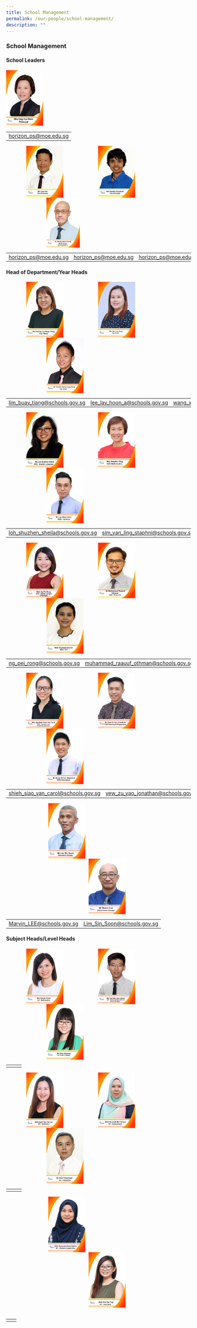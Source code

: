 ```yaml
---
title: School Management
permalink: /our-people/school-management/
description: ""
---
```

### **School Management**

#### **School Leaders**
<img src="/images/schldr1.jpg" style="width:20%">

|  |
|:---:|
| [horizon_ps@moe.edu.sg](horizon_ps@moe.edu.sg) |

<img src="/images/schldr2.jpg" style="width:20%;margin-left:55px;" align = "left">
<img src="/images/schldr3.jpg" style="width:20%;margin-left:95px;" align = "left">
<img src="/images/schldr4.jpg" style="width:18%;margin-left:110px;" align = "left">

<br clear="left">

|  |  |  |
|:---:|:---:|:---:|
| [horizon_ps@moe.edu.sg](horizon_ps@moe.edu.sg) | [horizon_ps@moe.edu.sg](horizon_ps@moe.edu.sg) | [horizon_ps@moe.edu.sg](horizon_ps@moe.edu.sg) |

#### **Head of Department/Year Heads**

<img src="/images/hod1.jpg" style="width:20%;margin-left:55px;" align = "left">
<img src="/images/hod2.jpg" style="width:20%;margin-left:95px;" align = "left">
<img src="/images/hod3.jpg" style="width:20%;margin-left:110px;" align = "left">

<br clear="left">

|  |  |  |
|:---:|:---:|:---:|
| [lim_buay_tiang@schools.gov.sg](lim_buay_tiang@schools.gov.sg) | [lee_lay_hoon_a@schools.gov.sg](lee_lay_hoon_a@schools.gov.sg) | [wang_xiang_rong@schools.gov.sg](wang_xiang_rong@schools.gov.sg) |

<img src="/images/hod4.jpg" style="width:20%;margin-left:55px;" align = "left">
<img src="/images/hod5.jpg" style="width:20%;margin-left:95px;" align = "left">
<img src="/images/hod6.jpg" style="width:20%;margin-left:110px;" align = "left">

<br clear="left">

|  |  |  |
|:---:|:---:|:---:|
| [loh_shuzhen_sheila@schools.gov.sg](loh_shuzhen_sheila@schools.gov.sg) | [sim_yan_ling_staphni@schools.gov.sg](sim_yan_ling_staphni@schools.gov.sg) | [low_zihao@schools.gov.sg](low_zihao@schools.gov.sg) |

<img src="/images/hod7.jpg" style="width:20%;margin-left:55px;" align = "left">
<img src="/images/hod8.jpg" style="width:20%;margin-left:95px;" align = "left">
<img src="/images/hod9.jpg" style="width:20%;margin-left:110px;" align = "left">

<br clear="left">

|  |  |  |
|:---:|:---:|:---:|
| [ng_pei_rong@schools.gov.sg](ng_pei_rong@schools.gov.sg) | [muhammad_raauuf_othman@schools.gov.sg](muhammad_raauuf_othman@schools.gov.sg) | [dayangku_nuurul_aida_fatima@schools.gov.sg](dayangku_nuurul_aida_fatima@schools.gov.sg) |

<img src="/images/hod10.jpg" style="width:20%;margin-left:55px;" align = "left">
<img src="/images/hod11.jpg" style="width:20%;margin-left:95px;" align = "left">
<img src="/images/hod12.jpg" style="width:20%;margin-left:110px;" align = "left">

<br clear="left">

|  |  |  |
|:---:|:---:|:---:|
| [shieh_siao_yan_carol@schools.gov.sg](shieh_siao_yan_carol@schools.gov.sg) | [yew_zu_yao_jonathan@schools.gov.sg](yew_zu_yao_jonathan@schools.gov.sg) | [seow_zichao_sigmund@schools.gov.sg](seow_zichao_sigmund@schools.gov.sg) |

<img src="/images/hod14.jpg" style="width:20%;margin-left:115px;" align = "left">
<img src="/images/hod13.jpg" style="width:20%;margin-left:225px;" align = "left">

<br clear="left">


|  |  |
|:---:|:---:|
| [Marvin_LEE@schools.gov.sg](Marvin_LEE@schools.gov.sg) | [Lim_Sin_Soon@schools.gov.sg](Lim_Sin_Soon@schools.gov.sg) |

#### **Subject Heads/Level Heads**

<img src="/images/subhead1.jpg" style="width:20%;margin-left:55px;" align = "left">
<img src="/images/subhead2.jpg" style="width:20%;margin-left:95px;" align = "left">
<img src="/images/subhead3.jpg" style="width:20%;margin-left:110px;" align = "left">

<br clear="left">

|  |  |  |
|:---:|:---:|:---:|
|  |  |  |

<img src="/images/subhead4.jpg" style="width:20%;margin-left:55px;" align = "left">
<img src="/images/subhead5.jpg" style="width:20%;margin-left:95px;" align = "left">
<img src="/images/subhead6.jpg" style="width:20%;margin-left:110px;" align = "left">

<br clear="left">

|  |  |  |
|:---:|:---:|:---:|
|  |  |  |

<img src="/images/subhead7.jpg" style="width:20%;margin-left:115px;" align = "left">
<img src="/images/subhead8.jpg" style="width:20%;margin-left:225px;" align = "left">

<br clear="left">

<br clear="left">

|  |  |
|:---:|:---:|
|  |  |